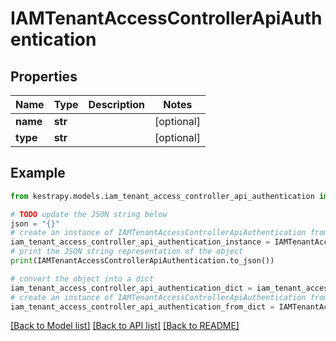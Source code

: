 # IAMTenantAccessControllerApiAuthentication


## Properties

Name | Type | Description | Notes
------------ | ------------- | ------------- | -------------
**name** | **str** |  | [optional] 
**type** | **str** |  | [optional] 

## Example

```python
from kestrapy.models.iam_tenant_access_controller_api_authentication import IAMTenantAccessControllerApiAuthentication

# TODO update the JSON string below
json = "{}"
# create an instance of IAMTenantAccessControllerApiAuthentication from a JSON string
iam_tenant_access_controller_api_authentication_instance = IAMTenantAccessControllerApiAuthentication.from_json(json)
# print the JSON string representation of the object
print(IAMTenantAccessControllerApiAuthentication.to_json())

# convert the object into a dict
iam_tenant_access_controller_api_authentication_dict = iam_tenant_access_controller_api_authentication_instance.to_dict()
# create an instance of IAMTenantAccessControllerApiAuthentication from a dict
iam_tenant_access_controller_api_authentication_from_dict = IAMTenantAccessControllerApiAuthentication.from_dict(iam_tenant_access_controller_api_authentication_dict)
```
[[Back to Model list]](../README.md#documentation-for-models) [[Back to API list]](../README.md#documentation-for-api-endpoints) [[Back to README]](../README.md)


